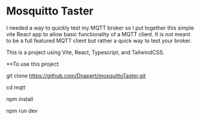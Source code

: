 # Mosquitto Taster

I needed a way to quickly test my MQTT broker so I put together this simple vite React app to allow basic functionality of a MQTT client. It is not meant to be a full featured MQTT client but rather a quick way to test your broker.

This is a project using Vite, React, Typescript, and TailwindCSS.

**To use this project

 git clone https://github.com/Dnapert/mosquittoTaster.git
 
 cd mqtt
 
 npm install
 
 npm run dev
